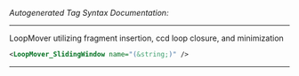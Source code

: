 _Autogenerated Tag Syntax Documentation:_

---
LoopMover utilizing fragment insertion, ccd loop closure, and minimization

```xml
<LoopMover_SlidingWindow name="(&string;)" />
```



---
